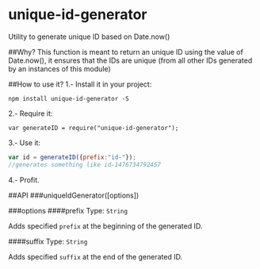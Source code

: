 # unique-id-generator
Utility to generate unique ID based on Date.now()

##Why?
This function is meant to return an unique ID using the value of Date.now(), it ensures that the IDs are unique (from all other IDs generated by an instances of this module)

##How to use it?
1.- Install it in your project:

`npm install unique-id-generator -S`

2.- Require it:

`var generateID = require("unique-id-generator");`

3.- Use it:

```js
var id = generateID({prefix:"id-"});
//generates something like id-1476734792457
```

4.- Profit.

##API
###uniqueIdGenerator([options])

###options
####prefix
Type: `String` <br>

Adds specified `prefix` at the beginning of the generated ID.

####suffix
Type: `String` <br>

Adds specified `suffix` at the end of the generated ID.
